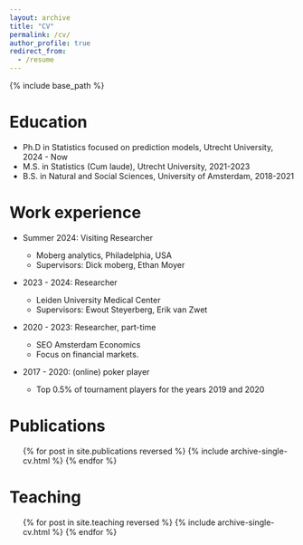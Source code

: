```yaml
---
layout: archive
title: "CV"
permalink: /cv/
author_profile: true
redirect_from:
  - /resume
---
```


{% include base_path %}

Education
======
* Ph.D in Statistics focused on prediction models, Utrecht University, 2024 - Now
* M.S. in Statistics (Cum laude), Utrecht University, 2021-2023
* B.S. in Natural and Social Sciences, University of Amsterdam, 2018-2021

Work experience
======
* Summer 2024: Visiting Researcher
  * Moberg analytics, Philadelphia, USA
  * Supervisors: Dick moberg, Ethan Moyer

* 2023 - 2024: Researcher
  * Leiden University Medical Center 
  * Supervisors: Ewout Steyerberg, Erik van Zwet

* 2020 - 2023: Researcher, part-time
  * SEO Amsterdam Economics
  * Focus on financial markets. 

* 2017 - 2020: (online) poker player
  * Top 0.5% of tournament players for the years 2019 and 2020
  
Publications
======
  <ul>{% for post in site.publications reversed %}
    {% include archive-single-cv.html %}
  {% endfor %}</ul>
  
  
Teaching
======
  <ul>{% for post in site.teaching reversed %}
    {% include archive-single-cv.html %}
  {% endfor %}</ul>
  
